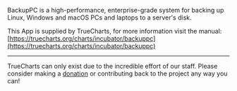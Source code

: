 BackupPC is a high-performance, enterprise-grade system for backing up Linux, Windows and macOS PCs and laptops to a server's disk.

This App is supplied by TrueCharts, for more information visit the manual: [https://truecharts.org/charts/incubator/backuppc](https://truecharts.org/charts/incubator/backuppc)

---

TrueCharts can only exist due to the incredible effort of our staff.
Please consider making a [donation](https://truecharts.org/sponsor) or contributing back to the project any way you can!
